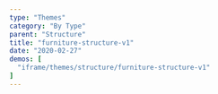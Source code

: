 ```yaml
---
type: "Themes"
category: "By Type"
parent: "Structure"
title: "furniture-structure-v1"
date: "2020-02-27"
demos: [
  "iframe/themes/structure/furniture-structure-v1"
]
---
```

